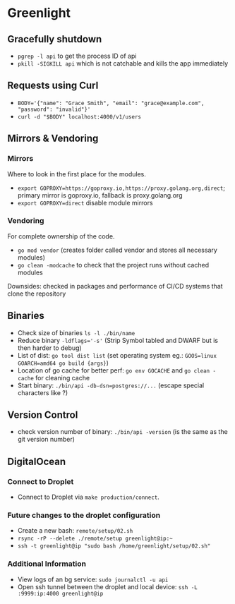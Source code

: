 # Greenlight

## Gracefully shutdown

- `pgrep -l api` to get the process ID of api
- `pkill -SIGKILL api` which is not catchable and kills the app immediately

## Requests using Curl

- `BODY='{"name": "Grace Smith", "email": "grace@example.com", "password": "invalid"}'`
- `curl -d "$BODY" localhost:4000/v1/users`

## Mirrors & Vendoring

### Mirrors

Where to look in the first place for the modules.

- `export GOPROXY=https://goproxy.io,https://proxy.golang.org,direct`; primary mirror is goproxy.io, fallback is proxy.golang.org
- `export GOPROXY=direct` disable module mirrors

### Vendoring

For complete ownership of the code.

- `go mod vendor` (creates folder called vendor and stores all necessary modules)
- `go clean -modcache` to check that the project runs without cached modules

Downsides: checked in packages and performance of CI/CD systems that clone the repository

## Binaries

- Check size of binaries `ls -l ./bin/name`
- Reduce binary `-ldflags='-s'` (Strip Symbol tabled and DWARF but is then harder to debug)
- List of dist: `go tool dist list` (set operating system eg.: `GOOS=linux GOARCH=amd64 go build {args}`)
- Location of go cache for better perf: `go env GOCACHE` and `go clean -cache` for cleaning cache
- Start binary: `./bin/api -db-dsn=postgres://...` (escape special characters like ?)

## Version Control

- check version number of binary: `./bin/api -version` (is the same as the git version number)

## DigitalOcean

### Connect to Droplet

- Connect to Droplet via `make production/connect`.

### Future changes to the droplet configuration

- Create a new bash: `remote/setup/02.sh`
- `rsync -rP --delete ./remote/setup greenlight@ip:~`
- `ssh -t greenlight@ip "sudo bash /home/greenlight/setup/02.sh"`

### Additional Information

- View logs of an bg service: `sudo journalctl -u api`
- Open ssh tunnel between the droplet and local device: `ssh -L :9999:ip:4000 greenlight@ip`
